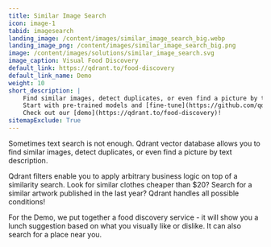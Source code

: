 ```yaml
---
title: Similar Image Search
icon: image-1
tabid: imagesearch
landing_image: /content/images/similar_image_search_big.webp
landing_image_png: /content/images/similar_image_search_big.png
image: /content/images/solutions/similar_image_search.svg
image_caption: Visual Food Discovery
default_link: https://qdrant.to/food-discovery
default_link_name: Demo
weight: 10
short_description: |
    Find similar images, detect duplicates, or even find a picture by text description - all of that you can do with Qdrant vector database.
    Start with pre-trained models and [fine-tune](https://github.com/qdrant/quaterion) them for better accuracy. 
    Check out our [demo](https://qdrant.to/food-discovery)!
sitemapExclude: True
---
```


Sometimes text search is not enough. Qdrant vector database allows you to find similar images, detect duplicates, or even find a picture by text description. 

Qdrant filters enable you to apply arbitrary business logic on top of a similarity search.
Look for similar clothes cheaper than $20? Search for a similar artwork published in the last year?
Qdrant handles all possible conditions!

For the Demo, we put together a food discovery service - it will show you a lunch suggestion based on what you visually like or dislike. It can also search for a place near you.

